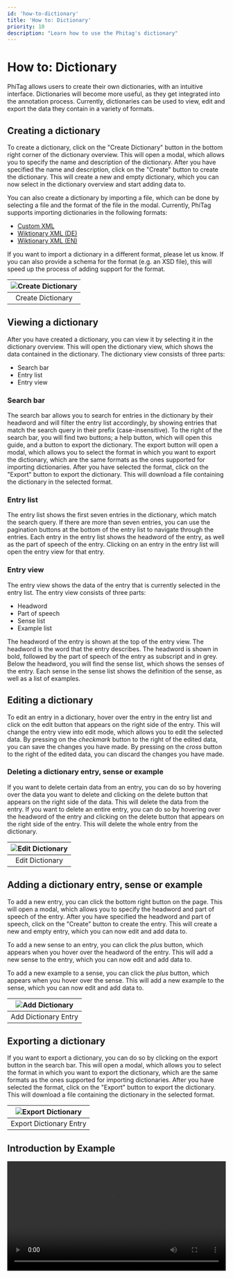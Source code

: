 ```yaml
---
id: 'how-to-dictionary'
title: 'How to: Dictionary'
priority: 10
description: "Learn how to use the Phitag's dictionary"
---
```


# How to: Dictionary

PhiTag allows users to create their own dictionaries, with an intuitive interface. Dictionaries will become more useful, as they get integrated into the annotation process. Currently, dictionaries can be used to view, edit and export the data they contain in a variety of formats.

## Creating a dictionary

To create a dictionary, click on the "Create Dictionary" button in the bottom right corner of the dictionary overview. This will open a modal, which allows you to specify the name and description of the dictionary. After you have specified the name and description, click on the "Create" button to create the dictionary. This will create a new and empty dictionary, which you can now select in the dictionary overview and start adding data to.

You can also create a dictionary by importing a file, which can be done by selecting a file and the format of the file in the modal. Currently, PhiTag supports importing dictionaries in the following formats:
- [Custom XML](/guides/explained-dictionary-formats)
- [Wiktionary XML (DE)](/guides/explained-dictionary-formats)
- [Wiktionary XML (EN)](/guides/explained-dictionary-formats)

If you want to import a dictionary in a different format, please let us know. If you can also provide a schema for the format (e.g. an XSD file), this will speed up the process of adding support for the format.

| ![Create Dictionary](/gif/guide/dictionary-create.gif) |
| :----------------------------------------------------: |
|                   Create Dictionary                    |

## Viewing a dictionary

After you have created a dictionary, you can view it by selecting it in the dictionary overview. This will open the dictionary view, which shows the data contained in the dictionary. The dictionary view consists of three parts:
- Search bar
- Entry list
- Entry view

### Search bar

The search bar allows you to search for entries in the dictionary by their headword and will filter the entry list accordingly, by showing entries that match the search query in their prefix (case-insensitive). To the right of the search bar, you will find two buttons; a help button, which will open this guide, and a button to export the dictionary.
The export button will open a modal, which allows you to select the format in which you want to export the dictionary, which are the same formats as the ones supported for importing dictionaries. After you have selected the format, click on the "Export" button to export the dictionary. This will download a file containing the dictionary in the selected format.

### Entry list

The entry list shows the first seven entries in the dictionary, which match the search query. If there are more than seven entries, you can use the pagination buttons at the bottom of the entry list to navigate through the entries. Each entry in the entry list shows the headword of the entry, as well as the part of speech of the entry. Clicking on an entry in the entry list will open the entry view for that entry.

### Entry view

The entry view shows the data of the entry that is currently selected in the entry list. The entry view consists of three parts:
- Headword
- Part of speech
- Sense list
- Example list

The headword of the entry is shown at the top of the entry view. The headword is the word that the entry describes. The headword is shown in bold, followed by the part of speech of the entry as subscript and in grey. Below the headword, you will find the sense list, which shows the senses of the entry. Each sense in the sense list shows the definition of the sense, as well as a list of examples.

## Editing a dictionary

To edit an entry in a dictionary, hover over the entry in the entry list and click on the edit button that appears on the right side of the entry. This will change the entry view into edit mode, which allows you to edit the selected data. By pressing on the *checkmark* button to the right of the edited data, you can save the changes you have made. By pressing on the *cross* button to the right of the edited data, you can discard the changes you have made. 

### Deleting a dictionary entry, sense or example

If you want to delete certain data from an entry, you can do so by hovering over the data you want to delete and clicking on the delete button that appears on the right side of the data. This will delete the data from the entry. If you want to delete an entire entry, you can do so by hovering over the headword of the entry and clicking on the delete button that appears on the right side of the entry. This will delete the whole entry from the dictionary.

| ![Edit Dictionary](/gif/guide/dictionary-edit.gif) |
| :------------------------------------------------: |
|                  Edit Dictionary                   |

## Adding a dictionary entry, sense or example

To add a new entry, you can click the bottom right button on the page. This will open a modal, which allows you to specify the headword and part of speech of the entry. After you have specified the headword and part of speech, click on the "Create" button to create the entry. This will create a new and empty entry, which you can now edit and add data to.

To add a new sense to an entry, you can click the *plus* button, which appears when you hover over the headword of the entry. This will add a new sense to the entry, which you can now edit and add data to.

To add a new example to a sense, you can click the *plus* button, which appears when you hover over the sense. This will add a new example to the sense, which you can now edit and add data to.

| ![Add Dictionary](/gif/guide/dictionary-new-entry.gif) |
| :----------------------------------------------------: |
|                  Add Dictionary Entry                  |

## Exporting a dictionary

If you want to export a dictionary, you can do so by clicking on the export button in the search bar. This will open a modal, which allows you to select the format in which you want to export the dictionary, which are the same formats as the ones supported for importing dictionaries. After you have selected the format, click on the "Export" button to export the dictionary. This will download a file containing the dictionary in the selected format.

| ![Export Dictionary](/gif/guide/dictionary-export.gif) |
| :----------------------------------------------------: |
|                Export Dictionary Entry                 |



## Introduction by Example

<video width="100%" controls>
  <source src="/video/dictionary-example.mp4" type="video/mp4">
</video>